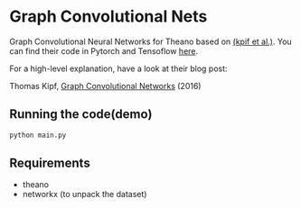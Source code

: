 # Graph Convolutional Nets

Graph Convolutional Neural Networks for Theano based on [(kpif et al.)](https://arxiv.org/abs/1609.02907). You can find their code in Pytorch and Tensoflow [here](https://github.com/tkipf/gcn).

For a high-level explanation, have a look at their blog post:

Thomas Kipf, [Graph Convolutional Networks](http://tkipf.github.io/graph-convolutional-networks/) (2016)

## Running the code(demo)

```bash
python main.py
```

## Requirements
* theano
* networkx (to unpack the dataset)


